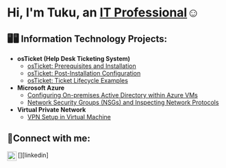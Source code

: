 <h1>Hi, I'm Tuku, an <a href="https://linkedin.com/in/tuku-ogon-933980b5">IT Professional</a>☺</h1>

<h2>🖥️🖥️ Information Technology Projects:</h2>

- <b>osTicket (Help Desk Ticketing System)</b>
     - [osTicket: Prerequisites and Installation](https://github.com/tvkuthesag/osticket-prereqs)
    - [osTicket: Post-Installation Configuration](https://github.com/tvkuthesag/post-install-config)
  - [osTicket: Ticket Lifecycle Examples](https://github.com/tvkuthesag/ticket-lifecycle)
- <b>Microsoft Azure</b>
  - [Configuring On-premises Active Directory within Azure VMs](https://github.com/tvkuthesag/configure-ad)
  - [Network Security Groups (NSGs) and Inspecting Network Protocols](https://github.com/tvkuthesag/azure-network-protocols)
- <b>Virtual Private Network</b>
  - [VPN Setup in Virtual Machine ](https://github.com/tvkuthesag/Setting-UP-A-VPN)
<h2>📩Connect with me:</h2>
[<img align="left" alt="Josh | LinkedIn" width="22px" src="https://cdn.jsdelivr.net/npm/simple-icons@v3/icons/linkedin.svg" />][linkedin]

[linkedin]:https://www.linkedin.com/in/tuku-ogon-933980b5

